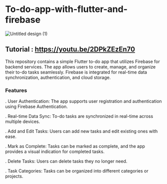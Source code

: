 # To-do-app-with-flutter-and-firebase

![Untitled design (1)](https://github.com/alireza4585/flutter-to-do-app/assets/102475069/ac08ec28-560f-4bc6-a728-026c9556e1f4)

## Tutorial : https://youtu.be/2DPkZEzEn70

This repository contains a simple Flutter to-do app that utilizes Firebase for backend services. The app allows users to create, manage, and organize their to-do tasks seamlessly. Firebase is integrated for real-time data synchronization, authentication, and cloud storage.


### Features

. User Authentication: The app supports user registration and authentication using Firebase Authentication.

. Real-time Data Sync: To-do tasks are synchronized in real-time across multiple devices.

. Add and Edit Tasks: Users can add new tasks and edit existing ones with ease.

. Mark as Complete: Tasks can be marked as complete, and the app provides a visual indication for completed tasks.

. Delete Tasks: Users can delete tasks they no longer need.

. Task Categories: Tasks can be organized into different categories or projects.